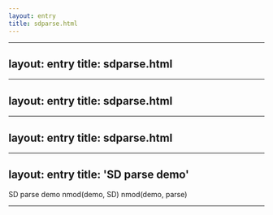 ```yaml
---
layout: entry
title: sdparse.html
---
```



---
layout: entry
title: sdparse.html
---


---
layout: entry
title: sdparse.html
---


---
layout: entry
title: sdparse.html
---


---
layout: entry
title:  'SD parse demo'
---

<div class="sd-parse" tabs="yes">
SD parse demo
nmod(demo, SD)
nmod(demo, parse)
</div>

----------
